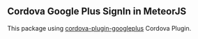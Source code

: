 Cordova Google Plus SignIn in MeteorJS
-----------------------------
This package using [cordova-plugin-googleplus](https://www.npmjs.com/package/cordova-plugin-googleplus) Cordova Plugin.
